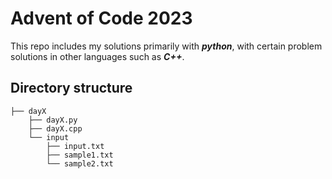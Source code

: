 # Advent of Code 2023
This repo includes my solutions primarily with ***python***, with certain problem solutions in other languages such as ***C++***.

## Directory structure
```
├── dayX
    ├── dayX.py
    ├── dayX.cpp
    └── input
        ├── input.txt
        ├── sample1.txt
        └── sample2.txt
```


